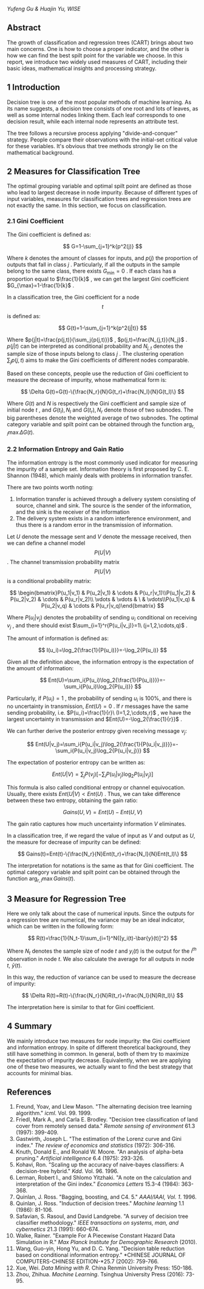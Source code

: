 <script type="text/javascript" async src="https://cdn.mathjax.org/mathjax/latest/MathJax.js?config=TeX-MML-AM_CHTML"> </script>

<script type="text/x-mathjax-config">
    MathJax.Hub.Config({
        tex2jax: {inlineMath: [['$', '$']]},
        messageStyle: "none"
    });
</script>

*Yufeng Gu & Huajin Yu, WISE*

## Abstract

The growth of classification and regression trees (CART) brings about two main concerns. One is how to choose a proper indicator, and the other is how we can find the best spilt point for the variable we choose. In this report, we introduce two widely used measures of CART, including their basic ideas, mathematical insights and processing strategy.

## 1 Introduction

Decision tree is one of the most popular methods of machine learning. As its name suggests, a decision tree consists of one root and lots of  leaves, as well as some internal nodes linking them. Each leaf corresponds to one decision result, while each internal node represents an attribute test.

The tree  follows a recursive process applying  "divide-and-conquer" strategy. People compare their observations with the initial-set critical value for these variables. It's obvious that tree methods strongly lie on the mathematical background.

## 2 Measures for Classification Tree

The optimal grouping variable and optimal spilt point are defined as those who lead to largest decrease in node impurity. Because of different types of input variables, measures for classification trees and regression trees are not exactly the same. In this section, we focus on classification.

### 2.1 Gini Coefficient

The Gini coefficient is defined as:

$$
G=1-\sum_{j=1}^k{p^2(j)}
$$

Where $k$ denotes the amount of classes for inputs, and $p(j)$ the proportion of outputs that fall in class $j$ . Particularly, if all the outputs in the sample belong to the same class, there exists $G_{\min}=0$ . If each class has a proportion equal to $\frac{1}{k}$ , we can get the largest Gini coefficient $G_{\max}=1-\frac{1}{k}$ .

In a classification tree, the Gini coefficient for a node $$t$$ is defined as:

$$
G(t)=1-\sum_{j=1}^k{p^2(j|t)}
$$

Where $p(j|t)=\frac{p(j,t)}{\sum_j{p(j,t)}}$ , $p(j,t)=\frac{N_{j,t}}{N_j}$ . $p(j|t)$ can be interpreted as conditional probability and $N_{j,t}$ denotes the sample size of those inputs belong to class $j$ . The clustering operation $\sum_j{p(j,t)}$ aims to make the Gini coefficients of different nodes comparable.

Based on these concepts, people use the reduction of Gini coefficient to measure the decrease of impurity, whose mathematical form is:

$$
\Delta G(t)=G(t)-\{\frac{N_r}{N}G(t_r)+\frac{N_l}{N}G(t_l)\}
$$

Where $G(t)$ and $N$ is respectively the Gini coefficient and sample size of initial node $t$ , and $G(t_l) , N_l$ and $G(t_r) , N_r$ denote those of two subnodes. The big parentheses denote the weighted average of two subnodes. The optimal category variable and spilt point can be obtained through the function $\arg_{r,l}\max{\Delta G(t)}​$ .

### 2.2 Information Entropy and Gain Ratio

The information entropy is the most commonly used indicator for measuring the impurity of a sample set. Information theory is first proposed by C. E. Shannon (1948), which mainly deals with problems in information transfer.

There are two points worth noting:

1. Information transfer is achieved through a delivery system consisting of source, channel and sink. The source is the sender of the information, and the sink is the receiver of the information
2. The delivery system exists in a random interference environment, and thus there is a random error in the transmission of information.

Let *U* denote the message sent and *V* denote the message received, then we can define a channel model $$P(U\vert V)$$. The channel transmission probability matrix $$P(U\vert V)$$ is a conditional probability matrix:

$$
\begin{bmatrix}P(u_1|v_1) & P(u_2|v_1) & \cdots & P(u_r|v_1)\\P(u_1|v_2) & P(u_2|v_2) & \cdots & P(u_r|v_2)\\ \vdots & \vdots & \ & \vdots\\P(u_1|v_q) & P(u_2|v_q) & \cdots & P(u_r|v_q)\end{bmatrix}
$$

Where $P(u_i|v_j)$ denotes the probability of sending $u_i$ conditional on receiving $v_j$ , and there should exist $\sum_{i=1}^r{P(u_i|v_j)}=1\ (j=1,2,\cdots,q)$ .

The amount of information is defined as:

$$
I(u_i)=\log_2{\frac{1}{P(u_i)}}=-\log_2{P(u_i)}
$$

Given all the definition above, the information entropy is the expectation of the amount of information:

$$
Ent(U)=\sum_i{P(u_i)\log_2{\frac{1}{P(u_i)}}}=-\sum_i{P(u_i)\log_2{P(u_i)}}
$$

Particularly, if $P(u_i)=1$ , the probability of sending $u_i$ is 100%, and there is no uncertainty in transmission, $Ent(U)=0$ . If $r$ messages have the same sending probability, i.e. $P(u_i)=\frac{1}{r}\ (I=1,2,\cdots,r)$ , we have the largest uncertainty in transmission and $Ent(U)=-\log_2{\frac{1}{r}}$ .

We can further derive the posterior entropy given receiving message $v_j$:

$$
Ent(U|v_j)=\sum_i{P(u_i|v_j)\log_2{\frac{1}{P(u_i|v_j)}}}=-\sum_i{P(u_i|v_j)\log_2{P(u_i|v_j)}}
$$

The expectation of posterior entropy can be written as:

$$
Ent(U|V)=\sum_j{P(v_j)[-\sum_i{P(u_i|v_j)\log_2{P(u_i|v_j)}}]}
$$

This formula is also called conditional entropy or channel equivocation. Usually, there exists $Ent(U|V) < Ent(U)$ . Thus, we can take difference between these two entropy, obtaining the gain ratio:

$$
Gains(U,V)=Ent(U)-Ent(U,V)
$$

The gain ratio captures how much uncertainty information $V$ eliminates.

In a classification tree, if we regard the value of input as $V$ and output as $U$, the measure for decrease of impurity can be defined:

$$
Gains(t)=Ent(t)-\{\frac{N_r}{N}Ent(t_r)+\frac{N_l}{N}Ent(t_l)\}
$$

The interpretation for notations is the same as that for Gini coefficient. The optimal category variable and spilt point can be obtained through the function $\arg_{r,l}\max{Gains(t)}​$.

## 3 Measure for Regression Tree

Here we only talk about the case of numerical inputs. Since the outputs for a regression tree are numerical, the variance may be an ideal indicator, which can be written in the following form:

$$
R(t)=\frac{1}{N_t-1}\sum_{i=1}^N{[y_i(t)-\bar{y}(t)]^2}
$$

Where $N_t$ denotes the sample size of node $t$ and $y_i(t)$ is the output for the $i^{th}$ observation in node $t$. We also calculate the average for all outputs in node $t$, $\bar{y}(t)$.

In this way, the reduction of variance can be used to measure the decrease of impurity:

$$
\Delta R(t)=R(t)-\{\frac{N_r}{N}R(t_r)+\frac{N_l}{N}R(t_l)\}
$$

The interpretation here is similar to that for Gini coefficient.

## 4 Summary

We mainly introduce two measures for node impurity: the Gini coefficient and information entropy. In spite of different theoretical background, they still have something in common. In general, both of them try to maximize the expectation of impurity decrease. Equivalently, when we are applying one of these two measures, we actually want to find the best strategy that accounts for minimal bias.

## References

1. Freund, Yoav, and Llew Mason. "The alternating decision tree learning algorithm." *icml*. Vol. 99. 1999.
2. Friedl, Mark A., and Carla E. Brodley. "Decision tree classification of land cover from remotely sensed data." *Remote sensing of environment* 61.3 (1997): 399-409.
3. Gastwirth, Joseph L. "The estimation of the Lorenz curve and Gini index." *The review of economics and statistics* (1972): 306-316.
4. Knuth, Donald E., and Ronald W. Moore. "An analysis of alpha-beta pruning." *Artificial intelligence* 6.4 (1975): 293-326.
5. Kohavi, Ron. "Scaling up the accuracy of naive-bayes classifiers: A decision-tree hybrid." *Kdd*. Vol. 96. 1996.
6. Lerman, Robert I., and Shlomo Yitzhaki. "A note on the calculation and interpretation of the Gini index." *Economics Letters* 15.3-4 (1984): 363-368.
7. Quinlan, J. Ross. "Bagging, boosting, and C4. 5." *AAAI/IAAI, Vol. 1*. 1996.
8. Quinlan, J. Ross. "Induction of decision trees." *Machine learning* 1.1 (1986): 81-106.
9. Safavian, S. Rasoul, and David Landgrebe. "A survey of decision tree classifier methodology." *IEEE transactions on systems, man, and cybernetics* 21.3 (1991): 660-674.
10. Walke, Rainer. "Example For A Piecewise Constant Hazard Data Simulation in R." *Max Planck Institute for Demographic Research* (2010).
11. Wang, Guo-yin, Hong Yu, and D. C. Yang. "Decision table reduction based on conditional information entropy." *CHINESE JOURNAL OF COMPUTERS-CHINESE EDITION-*25.7 (2002): 759-766.
12. Xue, Wei. *Data Mining with R*. China Renmin University Press: 150-186.
13. Zhou, Zhihua. *Machine Learning*. Tsinghua University Press (2016): 73-95.

